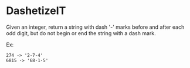 # DashetizeIT
Given an integer, return a string with dash '-' marks before and after each odd digit, but do not begin or end the string with a dash mark.

Ex:
```
274 -> '2-7-4'
6815 -> '68-1-5'
```
